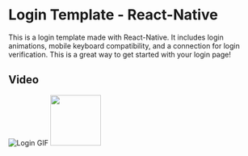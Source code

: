 # Login Template - React-Native
This is a login template made with React-Native. It includes login animations, mobile keyboard compatibility, and a connection for login verification. This is a great way to get started with your login page! 

## Video
![Login GIF](https://github.com/MyNameIsAditya/Login_React-Native/blob/master/readme_resources/Login.gif)
<img src="https://github.com/MyNameIsAditya/Login_React-Native/blob/master/readme_resources/Login.gif" width="100">
